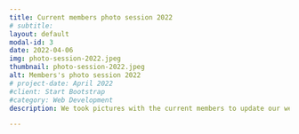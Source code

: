 ```yaml
---
title: Current members photo session 2022
# subtitle: 
layout: default
modal-id: 3
date: 2022-04-06
img: photo-session-2022.jpeg
thumbnail: photo-session-2022.jpeg
alt: Members's photo session 2022
# project-date: April 2022
#client: Start Bootstrap
#category: Web Development
description: We took pictures with the current members to update our website. Thanks Felan Carlo Garcia for taking the pictures for us.

---
```

